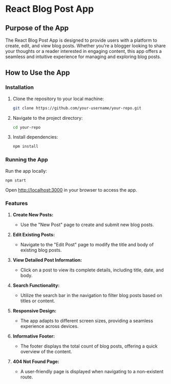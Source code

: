 
# React Blog Post App

## Purpose of the App

The React Blog Post App is designed to provide users with a platform to create, edit, and view blog posts. Whether you're a blogger looking to share your thoughts or a reader interested in engaging content, this app offers a seamless and intuitive experience for managing and exploring blog posts.

## How to Use the App

### Installation

1. Clone the repository to your local machine:

   ```bash
   git clone https://github.com/your-username/your-repo.git
   ```

2. Navigate to the project directory:

   ```bash
   cd your-repo
   ```

3. Install dependencies:

   ```bash
   npm install
   ```

### Running the App

Run the app locally:

```bash
npm start
```

Open [http://localhost:3000](http://localhost:3000) in your browser to access the app.

### Features

1. **Create New Posts:**
   - Use the "New Post" page to create and submit new blog posts.

2. **Edit Existing Posts:**
   - Navigate to the "Edit Post" page to modify the title and body of existing blog posts.

3. **View Detailed Post Information:**
   - Click on a post to view its complete details, including title, date, and body.

4. **Search Functionality:**
   - Utilize the search bar in the navigation to filter blog posts based on titles or content.

5. **Responsive Design:**
   - The app adapts to different screen sizes, providing a seamless experience across devices.

6. **Informative Footer:**
   - The footer displays the total count of blog posts, offering a quick overview of the content.

7. **404 Not Found Page:**
   - A user-friendly page is displayed when navigating to a non-existent route.

